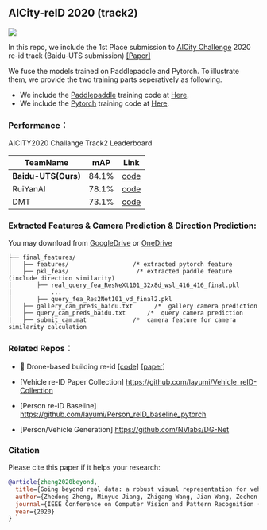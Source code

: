 ## AICity-reID 2020 (track2)

![](https://github.com/layumi/AICIty-reID-2020/blob/master/heatmap2020.jpg)

In this repo, we include the 1st Place submission to [AICity Challenge](https://www.aicitychallenge.org/) 2020 re-id track (Baidu-UTS submission) [[Paper]](https://github.com/layumi/AICIty-reID-2020/blob/master/paper.pdf)

We fuse the models trained on Paddlepaddle and Pytorch. To illustrate them, we provide the two training parts seperatively as following. 

- We include the [Paddlepaddle](https://github.com/PaddlePaddle/Paddle) training code at [Here](https://github.com/PaddlePaddle/Research/tree/master/CV/PaddleReid).
- We include the [Pytorch](https://pytorch.org/) training code at [Here](https://github.com/layumi/AICIty-reID-2020/tree/master/pytorch).

### Performance：
 AICITY2020 Challange Track2 Leaderboard
 
 |TeamName|mAP|Link|
 |--------|----|-------|
 |**Baidu-UTS(Ours)**|84.1%|[code](https://github.com/layumi/AICIty-reID-2020)|
 |RuiYanAI|78.1%|[code](https://github.com/Xiangyu-CAS/AICity2020-VOC-ReID)|
 |DMT|73.1%|[code](https://github.com/heshuting555/AICITY2020_DMT_VehicleReID)|

### Extracted Features & Camera Prediction & Direction Prediction:
You may download from [GoogleDrive](https://drive.google.com/file/d/1_S1RnnP2fK3wQ68DsSAiFJYvyqzh55_d/view?usp=sharing) or [OneDrive](https://studentutsedu-my.sharepoint.com/:u:/g/personal/12639605_student_uts_edu_au/EebBIatfjE9Nksrl9UQGfQ4B5DIFem7DbJu9i2erpSZ1IQ?e=ukKcuZ)
```
├── final_features/
│   ├── features/                  /* extracted pytorch feature
│   ├── pkl_feas/                   /* extracted paddle feature (include direction similarity)
│       ├── real_query_fea_ResNeXt101_32x8d_wsl_416_416_final.pkl 
|           ...
│       ├── query_fea_Res2Net101_vd_final2.pkl                 
│   ├── gallery_cam_preds_baidu.txt      /*  gallery camera prediction
│   ├── query_cam_preds_baidu.txt      /*  query camera prediction
|   ├── submit_cam.mat             /*  camera feature for camera similarity calculation
```

### Related Repos：

- :helicopter:  Drone-based building re-id [[code]](https://github.com/layumi/University1652-Baseline)  [[paper]](https://arxiv.org/abs/2002.12186)
 
- [Vehicle re-ID Paper Collection] https://github.com/layumi/Vehicle_reID-Collection

- [Person re-ID Baseline] https://github.com/layumi/Person_reID_baseline_pytorch

- [Person/Vehicle Generation] https://github.com/NVlabs/DG-Net

### Citation
Please cite this paper if it helps your research:
```bibtex
@article{zheng2020beyond,
  title={Going beyond real data: a robust visual representation for vehicle re-identification},
  author={Zhedong Zheng, Minyue Jiang, Zhigang Wang, Jian Wang, Zechen Bai, Xuanmeng Zhang, Xin Yu, Xiao Tan, Yi Yang, Shilei Wen, and Errui Ding},
  journal={IEEE Conference on Computer Vision and Pattern Recognition (CVPR) Workshops},
  year={2020}
}
```
